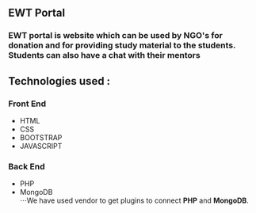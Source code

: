 ## EWT Portal
### EWT portal is website which can be used by NGO's for donation and for providing study material to the students. Students can also have a chat with their mentors

## Technologies used :
  ### Front End
  * HTML
  * CSS
  * BOOTSTRAP
  * JAVASCRIPT
  ### Back End
  * PHP
  * MongoDB <br>
  ⋅⋅⋅We have used vendor to get plugins to connect **PHP** and **MongoDB**.
 